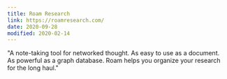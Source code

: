 ```yaml
---
title: Roam Research
link: https://roamresearch.com/
date: 2020-09-28
modified: 2020-02-14
---
```


"A note-taking tool for networked thought. As easy to use as a document. As powerful as a graph database. Roam helps you organize your research for the long haul."
